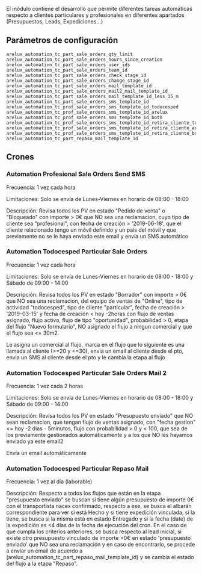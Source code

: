 El módulo contiene el desarrollo que permite diferentes tareas automáticas respecto a clientes particulares y profesionales en diferentes apartados (Presupuestos, Leads, Expediciones...)

## Parámetros de configuración
```
arelux_automation_tc_part_sale_orders_qty_limit
arelux_automation_tc_part_sale_orders_hours_since_creation
arelux_automation_tc_part_sale_orders_user_ids
arelux_automation_tc_part_sale_orders_team_id
arelux_automation_tc_part_sale_orders_check_stage_id
arelux_automation_tc_part_sale_orders_change_stage_id
arelux_automation_tc_part_sale_orders_mail_template_id
arelux_automation_tc_part_sale_orders_mail2_mail_template_id
arelux_automation_tc_part_sale_orders_mail_template_id_less_15_m
arelux_automation_tc_part_sale_orders_sms_template_id
arelux_automation_tc_prof_sale_orders_sms_template_id_todocesped
arelux_automation_tc_prof_sale_orders_sms_template_id_arelux
arelux_automation_tc_prof_sale_orders_sms_template_id_both
arelux_automation_tc_prof_sale_orders_sms_template_id_retira_cliente_todocesped
arelux_automation_tc_prof_sale_orders_sms_template_id_retira_cliente_arelux
arelux_automation_tc_prof_sale_orders_sms_template_id_retira_cliente_both
arelux_automation_tc_part_repaso_mail_template_id
``` 

## Crones

### Automation Profesional Sale Orders Send SMS
Frecuencia: 1 vez cada hora

Limitaciones: Solo se envía de Lunes-Viernes en horario de 08:00 - 18:00

Descripción: Revisa todos los PV en estado "Pedido de venta" o "Bloqueado" con importe > 0€ que NO sea una reclamacion, cuyo tipo de cliente sea "profesional", con fecha de creación > '2019-06-18', que el cliente relacionado tengo un móvil definido y un país del móvil y que previamente no se le haya enviado este email y envía un SMS automático

### Automation Todocesped Particular Sale Orders 
Frecuencia: 1 vez cada hora

Limitaciones: Solo se envía de Lunes-Viernes en horario de 08:00 - 18:00 y Sábado de 09:00 - 14:00

Descripción: Revisa todos los PV en estado "Borrador" con importe > 0€ que NO sea una reclamacion, del equipo de ventas de "Online", tipo de actividad "todocesped", tipo de cliente "particular", fecha de creación > '2019-03-15' y fecha de creación < hoy -2horas con flujo de ventas asignado, flujo activo, flujo de tipo "oportunidad", probabilidad > 0, etapa del flujo "Nuevo formulario", NO asignado el flujo a ningun comercial y que el flujo sea <= 30m2. 

Le asigna un comercial al flujo, marca en el flujo que lo siguiente es una llamada al cliente (>=20 y <=30), envia un email al cliente desde el pto, envia un SMS al cliente desde el pto y le cambia la etapa al flujo

### Automation Todocesped Particular Sale Orders Mail 2
Frecuencia: 1 vez cada 2 horas

Limitaciones: Solo se envía de Lunes-Viernes en horario de 08:00 - 18:00 y Sábado de 09:00 - 14:00

Descripción: Revisa todos los PV en estado "Presupuesto enviado" que NO sean reclamacion, que tengan flujo de ventas asignado, con "fecha gestion" <= hoy -2 dias - 5minutos, flujo con probabilidad > 0 y < 100, que sea de los previamente gestionados automáticamente y a los que NO les hayamos enviado ya este email2

Envía un email automáticamente

### Automation Todocesped Particular Repaso Mail 
Frecuencia: 1 vez al día (laborable)

Descripción: Respecto a todos los flujos que están en la etapa "presupuesto enviado" se buscan si tiene algún presupuesto de importe 0€ con el transportista nacex confirmado, respecto a ese, se busca el albarán correspondiente para ver si está Hecho y si tiene expedición vinculada, si la tiene, se busca si la misma está en estado Entregado y si la fecha (date) de la expedición es <4 días de la fecha de ejecución del cron. 
En el caso de que cumpla los criterios anteriores, se busca respecto al lead inicial, si existe otro presupuesto vinculado de importe >0€ en estado 'presupuesto enviado' que NO sea una reclamación y en caso de encontrarlo, se procede a enviar un email de acuerdo a (arelux_automation_tc_part_repaso_mail_template_id) y se cambia el estado del flujo a la etapa "Repaso".
